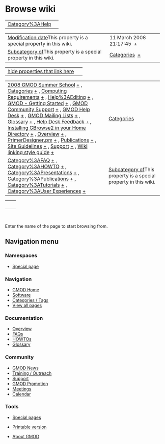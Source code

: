 



<span id="top"></span>




# <span dir="auto">Browse wiki</span>






|                                                      |     |
|------------------------------------------------------|-----|
| [Category%3AHelp](/wiki/Category%3AHelp "Category%3AHelp") |     |

|  |  |
|----|----|
| <span class="smw-highlighter" data-type="1" state="inline" data-title="Property"><span class="smwbuiltin">[Modification date](/wiki/Property:Modification_date "Property:Modification date")</span><span class="smwttcontent">This property is a special property in this wiki.</span></span> | <span class="smwb-value">11 March 2008 21:17:45  <span class="smwsearch">[+](/wiki/Special%3ASearchByProperty/Modification-20date/11-20March-202008-2021:17:45 "Special%3ASearchByProperty/Modification-20date/11-20March-202008-2021:17:45")</span></span> |
| <span class="smw-highlighter" data-type="1" state="inline" data-title="Property"><span class="smwbuiltin">[Subcategory of](/wiki/Property:Subcategory_of "Property:Subcategory of")</span><span class="smwttcontent">This property is a special property in this wiki.</span></span> | <span class="smwb-value">[Categories](/wiki/Category%3ACategories "Category%3ACategories")  <span class="smwsearch">[+](/wiki/Special%3ASearchByProperty/Subcategory-20of/Categories "Special%3ASearchByProperty/Subcategory-20of/Categories")</span></span> |

<span id="smw_browse_incoming"></span>

|  |  |
|----|----|
| [hide properties that link here](/mediawiki/index.php?title=Special:Browse&offset=0&dir=out&article=Category%3AHelp)  |  |

|  |  |
|----|----|
| <span class="smwb-ivalue">[2008 GMOD Summer School](/wiki/2008_GMOD_Summer_School "2008 GMOD Summer School") <span class="smwbrowse">[+](/wiki/Special%3ABrowse/2008-20GMOD-20Summer-20School "Special%3ABrowse/2008-20GMOD-20Summer-20School")</span></span> , <span class="smwb-ivalue">[Categories](/wiki/Categories "Categories") <span class="smwbrowse">[+](/wiki/Special%3ABrowse/Categories "Special%3ABrowse/Categories")</span></span> , <span class="smwb-ivalue">[Computing Requirements](/wiki/Computing_Requirements "Computing Requirements") <span class="smwbrowse">[+](/wiki/Special%3ABrowse/Computing-20Requirements "Special%3ABrowse/Computing-20Requirements")</span></span> , <span class="smwb-ivalue">[Help%3AEditing](/wiki/Help%3AEditing "Help%3AEditing") <span class="smwbrowse">[+](/wiki/Special%3ABrowse/Help%3AEditing "Special%3ABrowse/Help%3AEditing")</span></span> , <span class="smwb-ivalue">[GMOD - Getting Started](/wiki/GMOD_-_Getting_Started "GMOD - Getting Started") <span class="smwbrowse">[+](/wiki/Special%3ABrowse/GMOD-20-2D-20Getting-20Started "Special%3ABrowse/GMOD-20-2D-20Getting-20Started")</span></span> , <span class="smwb-ivalue">[GMOD Community Support](/wiki/GMOD_Community_Support "GMOD Community Support") <span class="smwbrowse">[+](/wiki/Special%3ABrowse/GMOD-20Community-20Support "Special%3ABrowse/GMOD-20Community-20Support")</span></span> , <span class="smwb-ivalue">[GMOD Help Desk](/wiki/GMOD_Help_Desk "GMOD Help Desk") <span class="smwbrowse">[+](/wiki/Special%3ABrowse/GMOD-20Help-20Desk "Special%3ABrowse/GMOD-20Help-20Desk")</span></span> , <span class="smwb-ivalue">[GMOD Mailing Lists](/wiki/GMOD_Mailing_Lists "GMOD Mailing Lists") <span class="smwbrowse">[+](/wiki/Special%3ABrowse/GMOD-20Mailing-20Lists "Special%3ABrowse/GMOD-20Mailing-20Lists")</span></span> , <span class="smwb-ivalue">[Glossary](/wiki/Glossary "Glossary") <span class="smwbrowse">[+](/wiki/Special%3ABrowse/Glossary "Special%3ABrowse/Glossary")</span></span> , <span class="smwb-ivalue">[Help Desk Feedback](/wiki/Help_Desk_Feedback "Help Desk Feedback") <span class="smwbrowse">[+](/wiki/Special%3ABrowse/Help-20Desk-20Feedback "Special%3ABrowse/Help-20Desk-20Feedback")</span></span> , <span class="smwb-ivalue">[Installing GBrowse2 in your Home Directory](/wiki/Installing_GBrowse2_in_your_Home_Directory "Installing GBrowse2 in your Home Directory") <span class="smwbrowse">[+](/wiki/Special%3ABrowse/Installing-20GBrowse2-20in-20your-20Home-20Directory "Special%3ABrowse/Installing-20GBrowse2-20in-20your-20Home-20Directory")</span></span> , <span class="smwb-ivalue">[Overview](/wiki/Overview "Overview") <span class="smwbrowse">[+](/wiki/Special%3ABrowse/Overview "Special%3ABrowse/Overview")</span></span> , <span class="smwb-ivalue">[PrimerDesigner.pm](/wiki/PrimerDesigner.pm "PrimerDesigner.pm") <span class="smwbrowse">[+](/wiki/Special%3ABrowse/PrimerDesigner.pm "Special%3ABrowse/PrimerDesigner.pm")</span></span> , <span class="smwb-ivalue">[Publications](/wiki/Publications "Publications") <span class="smwbrowse">[+](/wiki/Special%3ABrowse/Publications "Special%3ABrowse/Publications")</span></span> , <span class="smwb-ivalue">[Site Guidelines](/wiki/Site_Guidelines "Site Guidelines") <span class="smwbrowse">[+](/wiki/Special%3ABrowse/Site-20Guidelines "Special%3ABrowse/Site-20Guidelines")</span></span> , <span class="smwb-ivalue">[Support](/wiki/Support "Support") <span class="smwbrowse">[+](/wiki/Special%3ABrowse/Support "Special%3ABrowse/Support")</span></span> , <span class="smwb-ivalue">[Wiki linking style guide](/wiki/Wiki_linking_style_guide "Wiki linking style guide") <span class="smwbrowse">[+](/wiki/Special%3ABrowse/Wiki-20linking-20style-20guide "Special%3ABrowse/Wiki-20linking-20style-20guide")</span></span> | [Categories](/wiki/Special%3ACategories "Special%3ACategories") |
| <span class="smwb-ivalue">[Category%3AFAQ](/wiki/Category%3AFAQ "Category%3AFAQ") <span class="smwbrowse">[+](/wiki/Special%3ABrowse/Category%3AFAQ "Special%3ABrowse/Category%3AFAQ")</span></span> , <span class="smwb-ivalue">[Category%3AHOWTO](/wiki/Category%3AHOWTO "Category%3AHOWTO") <span class="smwbrowse">[+](/wiki/Special%3ABrowse/Category%3AHOWTO "Special%3ABrowse/Category%3AHOWTO")</span></span> , <span class="smwb-ivalue">[Category%3APresentations](/wiki/Category%3APresentations "Category%3APresentations") <span class="smwbrowse">[+](/wiki/Special%3ABrowse/Category%3APresentations "Special%3ABrowse/Category%3APresentations")</span></span> , <span class="smwb-ivalue">[Category%3APublications](/wiki/Category%3APublications "Category%3APublications") <span class="smwbrowse">[+](/wiki/Special%3ABrowse/Category%3APublications "Special%3ABrowse/Category%3APublications")</span></span> , <span class="smwb-ivalue">[Category%3ATutorials](/wiki/Category%3ATutorials "Category%3ATutorials") <span class="smwbrowse">[+](/wiki/Special%3ABrowse/Category%3ATutorials "Special%3ABrowse/Category%3ATutorials")</span></span> , <span class="smwb-ivalue">[Category%3AUser Experiences](/wiki/Category%3AUser_Experiences "Category%3AUser Experiences") <span class="smwbrowse">[+](/wiki/Special%3ABrowse/Category%3AUser-20Experiences "Special%3ABrowse/Category%3AUser-20Experiences")</span></span> | <span class="smw-highlighter" data-type="1" state="inline" data-title="Property"><span class="smwbuiltin">[Subcategory of](/wiki/Property:Subcategory_of "Property:Subcategory of")</span><span class="smwttcontent">This property is a special property in this wiki.</span></span> |

|     |     |
|-----|-----|
|     |     |

 

Enter the name of the page to start browsing from.  








## Navigation menu



### Namespaces

- <span id="ca-nstab-special">[Special
  page](/wiki/Special%3ABrowse/Category%3AHelp "This is a special page, you cannot edit the page itself")</span>


### 






### Navigation



- <span id="n-GMOD-Home">[GMOD Home](/wiki/Main_Page)</span>
- <span id="n-Software">[Software](/wiki/GMOD_Components)</span>
- <span id="n-Categories-.2F-Tags">[Categories /
  Tags](/wiki/Categories)</span>
- <span id="n-View-all-pages">[View all
  pages](/wiki/Special:AllPages)</span>




### Documentation



- <span id="n-Overview">[Overview](/wiki/Overview)</span>
- <span id="n-FAQs">[FAQs](/wiki/Category%3AFAQ)</span>
- <span id="n-HOWTOs">[HOWTOs](/wiki/Category%3AHOWTO)</span>
- <span id="n-Glossary">[Glossary](/wiki/Glossary)</span>




### Community



- <span id="n-GMOD-News">[GMOD News](/wiki/GMOD_News)</span>
- <span id="n-Training-.2F-Outreach">[Training /
  Outreach](/wiki/Training_and_Outreach)</span>
- <span id="n-Support">[Support](/wiki/Support)</span>
- <span id="n-GMOD-Promotion">[GMOD
  Promotion](/wiki/GMOD_Promotion)</span>
- <span id="n-Meetings">[Meetings](/wiki/Meetings)</span>
- <span id="n-Calendar">[Calendar](/wiki/Calendar)</span>




### Tools



- <span id="t-specialpages"><a href="/wiki/Special%3ASpecialPages" accesskey="q"
  title="A list of all special pages [q]">Special pages</a></span>
- <span id="t-print"><a
  href="/mediawiki/index.php?title=Special%3ABrowse/Category%3AHelp&amp;printable=yes"
  rel="alternate" accesskey="p"
  title="Printable version of this page [p]">Printable version</a></span>





- <span id="footer-places-about">[About
  GMOD](/wiki/GMOD%3AAbout "GMOD%3AAbout")</span>

<!-- -->




